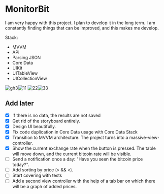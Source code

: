 # MonitorBit

I am very happy with this project. I plan to develop it in the long term. I am constantly finding things that can be improved, and this makes me develop.

Stack:
- MVVM
- API
- Parsing JSON
- Core Data
- UIKit
- UITableView
- UICollectionView

![gh3](https://user-images.githubusercontent.com/60622982/121807460-ea9ac080-cc5c-11eb-8000-b0917654f65b.gif)![11](https://user-images.githubusercontent.com/60622982/121807466-f71f1900-cc5c-11eb-8757-3d1f17e7f6b7.png)
![22](https://user-images.githubusercontent.com/60622982/121807470-fab2a000-cc5c-11eb-9d57-4cc2afb64a12.png)![33](https://user-images.githubusercontent.com/60622982/121807475-fdad9080-cc5c-11eb-8b31-abda971eb1eb.png)


## Add later

- [x] If there is no data, the results are not saved
- [x] Get rid of the storyboard entirely.
- [x] Design UI beautifully.
- [x] Fix code duplication in Core Data usage with Core Data Stack
- [x] Transition to MVVM architecture. The project turns into a massive-view-controller.
- [x] Show the current exchange rate when the button is pressed. The table will move down, and the current bitcoin rate will be visible.
- [ ] Send a notification once a day: "Have you seen the bitcoin price today?".
- [ ] Add sorting by price (> && <).
- [ ] Start covering with tests
- [ ] Add a second view controller with the help of a tab bar on which there will be a graph of added prices.

